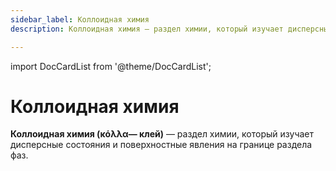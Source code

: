 ```yaml
---
sidebar_label: Коллоидная химия
description: Коллоидная химия — раздел химии, который изучает дисперсные состояния и поверхностные явления на границе раздела фаз.

---
```


import DocCardList from '@theme/DocCardList';

# Коллоидная химия

**Коллоидная химия (κόλλα— клей)** — раздел химии, который изучает дисперсные состояния и поверхностные явления на границе раздела фаз.

<DocCardList/>